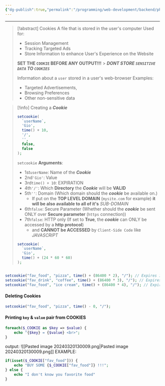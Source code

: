 ```yaml
---
{"dg-publish":true,"permalink":"/programming/web-development/backend/php/03-superglobals/03-session-and-cookie/02-cookie/","tags":["programming","php","webdevelopment","backend","SUPERGLOBALS"]}
---
```



---

> [!abstract] Cookies
> A file that is stored in the user's computer
> Used for:
>
> - Session Management
> - Tracking Targeted Ads
> - Store Information to enhance User's Experience on the Website
>
> **SET THE `COOKIE` BEFORE ANY OUTPUT!!!** > **_DONT STORE `SENSITIVE DATA` TO `COOKIES`_**
> 
> Information about a `user` stored in a user's web-browser
> Examples: 
> - Targeted Advertisements,
> - Browsing Preferences
> - Other non-sensitive data

> [!info]
> Creating a **_Cookie_**
>
> ```php
> setcookie(
> 	`userName`,
> 	'Gio',
> 	time() + 10,
> 	'/',
> 	'',
> 	false,
> 	false
> );
> ```
>
> `setcookie` **Arguments**:
>
> - 1st`userName`: Name of the **_Cookie_**
> - 2nd`'Gio'`: Value
> - 3rd`time() + 10`: EXPIRATION
> - 4th`'/'`: Which **Directory** the **_Cookie_** will be **VALID**
> - 5th`''`: Domain (Which domain should the **_cookie_** be available on.)
>   - If put on the **TOP LEVEL DOMAIN** (`mysite.com` for example) **it will be also available to all of it's** _SUB-DOMAIN_
> - 6th`false`: Secure Parameter (Whether should the **_cookie_** be sent ONLY over **Secure parameter** (`https` connection))
> - 7th`false`: HTTP only (If set to **True**, the **_cookie_** can ONLY be accessed by a **http protocol**)
>   - and **CANNOT be ACCESSED** by `Client-Side Code` like _JAVASCRIPT_
>
> ```php
> setcookie(
> 	`userName`,
> 	'Gio',
> 	time() + (24 * 60 * 60)
> );
> ```



```php

setcookie("fav_food", "pizza", time() + (86400 * 2), "/"); // Expires in 2 days
setcookie("fav_drink", "coffee", time() + (86400 * 3), "/"); // Expires in 3 days
setcookie("fav_food", "ice cream", time() + (86400 * 4), "/"); // Expires in 4 days
```

#### Deleting Cookies
```php
setcookie("fav_food", "pizza", time() - 0, "/");
```

#### Printing `key` & `value` pair from COOKIES

```php
foreach($_COOKIE as $key => $value) {
	echo "{$key} = {$value} <br>";
}
```
output:
![[Pasted image 20240320130009.png\|Pasted image 20240320130009.png]]
EXAMPLE:
```php
if(isset($_COOKIE["fav_food"])) {
	echo "BUY SOME {$_COOKIE["fav_food"]} !!!";
} else {
	echo "I don't know you favorite food"
}
```